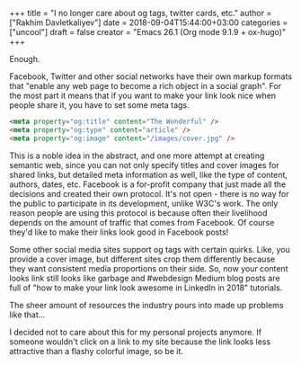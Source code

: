 +++
title = "I no longer care about og tags, twitter cards, etc."
author = ["Rakhim Davletkaliyev"]
date = 2018-09-04T15:44:00+03:00
categories = ["uncool"]
draft = false
creator = "Emacs 26.1 (Org mode 9.1.9 + ox-hugo)"
+++

Enough.

Facebook, Twitter and other social networks have their own markup formats that "enable any web page to become a rich object in a social graph". For the most part it means that if you want to make your link look nice when people share it, you have to set some meta tags.

```html
<meta property="og:title" content="The Wonderful" />
<meta property="og:type" content="article" />
<meta property="og:image" content="/images/cover.jpg" />
```

This is a noble idea in the abstract, and one more attempt at creating semantic web, since you can not only specify titles and cover images for shared links, but detailed meta information as well, like the type of content, authors, dates, etc. Facebook is a for-profit company that just made all the decisions and created their own protocol. It's not open - there is no way for the public to participate in its development, unlike W3C's work. The only reason people are using this protocol is because often their livelihood depends on the amount of traffic that comes from Facebook. Of course they'd like to make their links look good in Facebook posts!

Some other social media sites support og tags with certain quirks. Like, you provide a cover image, but different sites crop them differently because they want consistent media proportions on their side. So, now your content looks link still looks like garbage and #webdesign Medium blog posts are full of "how to make your link look awesome in LinkedIn in 2018" tutorials.

The sheer amount of resources the industry pours into made up problems like that...

I decided not to care about this for my personal projects anymore. If someone wouldn't click on a link to my site because the link looks less attractive than a flashy colorful image, so be it.
